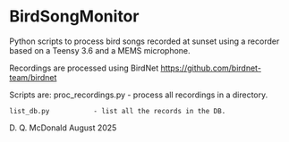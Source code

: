 # BirdSongMonitor

Python scripts to process bird songs recorded at sunset using 
a recorder based on a Teensy 3.6 and a MEMS microphone. 

Recordings are processed using BirdNet
	 https://github.com/birdnet-team/birdnet


Scripts are:
	proc_recordings.py   - process all recordings in a directory.

	list_db.py           - list all the records in the DB.


D. Q. McDonald
August 2025

